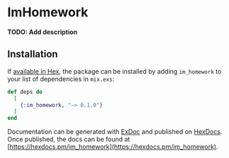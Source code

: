 # ImHomework

**TODO: Add description**

## Installation

If [available in Hex](https://hex.pm/docs/publish), the package can be installed
by adding `im_homework` to your list of dependencies in `mix.exs`:

```elixir
def deps do
  [
    {:im_homework, "~> 0.1.0"}
  ]
end
```

Documentation can be generated with [ExDoc](https://github.com/elixir-lang/ex_doc)
and published on [HexDocs](https://hexdocs.pm). Once published, the docs can
be found at [https://hexdocs.pm/im_homework](https://hexdocs.pm/im_homework).

